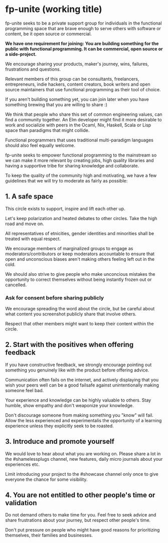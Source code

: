 # fp-unite (working title)

fp-unite seeks to be a private support group for individuals in the functional programming space that are brave enough to serve others with software or content, be it open source or commercial.

**We have one requirement for joining: You are building something for the public with functional programming. It can be commercial, open source or a side-project.**

We encourage sharing your products, maker's journey, wins, failures, frustrations and questions.

Relevant members of this group can be consultants, freelancers, entrepreneurs, indie hackers, content creators, book writers and open source maintainers that use functional programming as their tool of choice.

If you aren't building something yet, you can join later when you have something brewing that you are willing to share :)

We think that people who share this set of common engineering values, can find a community together. An Elm developer might find it more desirable to work and socializie with peers in the Ocaml, Nix, Haskell, Scala or Lisp space than paradigms that might collide.

Functional programmers that uses traditional multi-paradigm languages should also feel equally welcome.

fp-unite seeks to empower functional programming to the mainstream so we can make it more relevant by creating jobs, high quality libraries and having a supportive tribe for sharing knowledge and collaborate.

To keep the quality of the community high and motivating, we have a few guidelines that we will try to moderate as fairly as possible:

## 1. A safe space 

This circle exists to support, inspire and lift each other up. 

Let's keep polarization and heated debates to other circles. Take the high road and move on.

All representatives of etnicities, gender identities and minorities shall be treated with equal respect.

We encourage members of marginalized groups to engage as moderators/contributors or keep moderators accountable to ensure that open and unconscious biases aren't making others feeling left out in the cold.

We should also strive to give people who make unconcious mistakes the opportunity to correct themselves without being instantly frozen out or cancelled.

### Ask for consent before sharing publicly

We encourage spreading the word about the circle, but be careful about what content you screenshot publicly share that involve others.

Respect that other members might want to keep their content within the circle.

## 2. Start with the positives when offering feedback

If you have constructive feedback, we strongly encourage pointing out something you genuinely like with the product before offering advice.

Communication often fails on the internet, and actively displaying that you wish your peers well can be a good failsafe against unintentionally making someone feel bad.

Your experience and knowledge can be highly valuable to others. Stay humble, show empathy and don't weaponize your knowledge.

Don't discourage someone from making something you "know" will fail. Allow the less experienced and experimentalis the opportunity of a learning experience unless they explicitly seek to be roasted.

## 3. Introduce and promote yourself

We would love to hear about what you are working on. Please share a lot in the #shamelessplugs channel, new features, daily micro journals about your experiences etc.

Limit introducing your project to the #showcase channel only once to give everyone the chance for some visibility.

## 4. You are not entitled to other people's time or validation

Do not demand others to make time for you. Feel free to seek advice and share frustrations about your journey, but respect other people's time.

Don't put pressure on people who might have good reasons for prioritizing themselves, their families and businesses.
